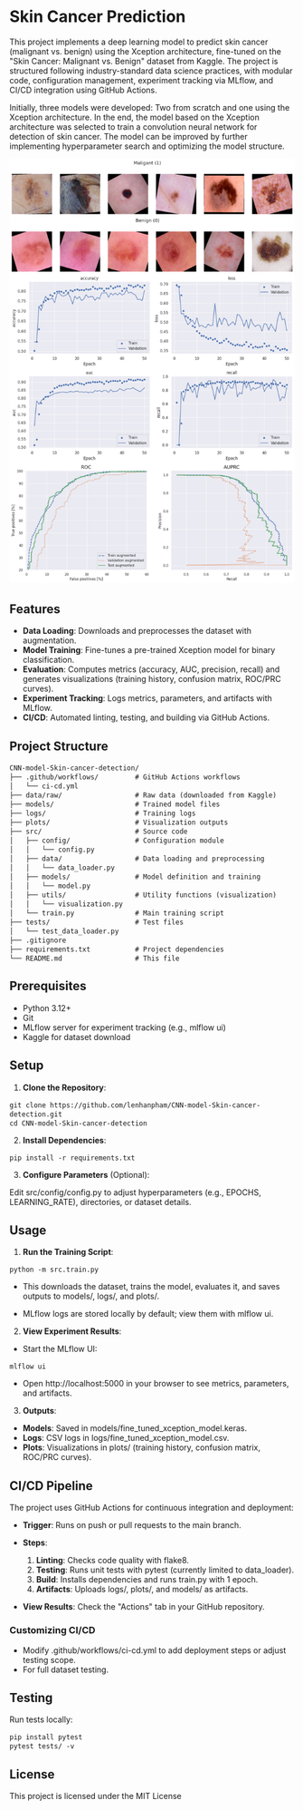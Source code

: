 # Skin Cancer Prediction
This project implements a deep learning model to predict skin cancer (malignant vs. benign) using the Xception architecture, fine-tuned on the "Skin Cancer: Malignant vs. Benign" dataset from Kaggle. The project is structured following industry-standard data science practices, with modular code, configuration management, experiment tracking via MLflow, and CI/CD integration using GitHub Actions.

Initially, three models were developed: Two from scratch and one using the Xception architecture. In the end, the model based on the Xception architecture was selected to train a convolution neural network for detection of skin cancer. The model can be improved by further implementing hyperparameter search and optimizing the model structure.

![CNN](CNN.png)

## Features

- **Data Loading**: Downloads and preprocesses the dataset with augmentation.
- **Model Training**: Fine-tunes a pre-trained Xception model for binary classification.
- **Evaluation**: Computes metrics (accuracy, AUC, precision, recall) and generates visualizations (training history, confusion matrix, ROC/PRC curves).
- **Experiment Tracking**: Logs metrics, parameters, and artifacts with MLflow.
- **CI/CD**: Automated linting, testing, and building via GitHub Actions.

## Project Structure

```
CNN-model-Skin-cancer-detection/
├── .github/workflows/         # GitHub Actions workflows
│   └── ci-cd.yml
├── data/raw/                  # Raw data (downloaded from Kaggle)
├── models/                    # Trained model files
├── logs/                      # Training logs
├── plots/                     # Visualization outputs
├── src/                       # Source code
│   ├── config/                # Configuration module
│   │   └── config.py
│   ├── data/                  # Data loading and preprocessing
│   │   └── data_loader.py
│   ├── models/                # Model definition and training
│   │   └── model.py
│   ├── utils/                 # Utility functions (visualization)
│   │   └── visualization.py
│   └── train.py               # Main training script
├── tests/                     # Test files
│   └── test_data_loader.py
├── .gitignore
├── requirements.txt           # Project dependencies
└── README.md                  # This file
```

## Prerequisites

- Python 3.12+
- Git
- MLflow server for experiment tracking (e.g., mlflow ui)
- Kaggle for dataset download 

## Setup 
1. **Clone the Repository**:

```
git clone https://github.com/lenhanpham/CNN-model-Skin-cancer-detection.git
cd CNN-model-Skin-cancer-detection
```

2. **Install Dependencies**:

```
pip install -r requirements.txt
```

3. **Configure Parameters** (Optional):

Edit src/config/config.py to adjust hyperparameters (e.g., EPOCHS, LEARNING_RATE), directories, or dataset details.

## Usage

1. **Run the Training Script**:

```
python -m src.train.py
```

- This downloads the dataset, trains the model, evaluates it, and saves outputs to models/, logs/, and plots/.

- MLflow logs are stored locally by default; view them with mlflow ui.

2. **View Experiment Results**:

- Start the MLflow UI:

```
mlflow ui
```

- Open http://localhost:5000 in your browser to see metrics, parameters, and artifacts.

3. **Outputs**:

- **Models**: Saved in models/fine_tuned_xception_model.keras.
- **Logs**: CSV logs in logs/fine_tuned_xception_model.csv.
- **Plots**: Visualizations in plots/ (training history, confusion matrix, ROC/PRC curves).

## CI/CD Pipeline

The project uses GitHub Actions for continuous integration and deployment:

- **Trigger**: Runs on push or pull requests to the main branch.

- **Steps**:
  1. **Linting**: Checks code quality with flake8.
  2. **Testing**: Runs unit tests with pytest (currently limited to data_loader).
  3. **Build**: Installs dependencies and runs train.py with 1 epoch.
  4. **Artifacts**: Uploads logs/, plots/, and models/ as artifacts.
  
- **View Results**: Check the "Actions" tab in your GitHub repository.

### Customizing CI/CD

- Modify .github/workflows/ci-cd.yml to add deployment steps or adjust testing scope.
- For full dataset testing.

## Testing

Run tests locally:

```
pip install pytest
pytest tests/ -v
```

## License

This project is licensed under the MIT License 
